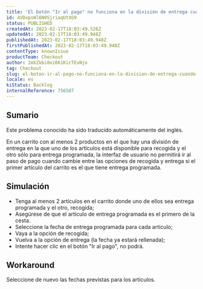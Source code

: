 ```yaml
---
title: 'El botón "Ir al pago" no funciona en la división de entrega cuando se cambia entre las opciones de Entrega y Recogida.'
id: 4VDxpsWl6N0SjriaqUtXG9
status: PUBLISHED
createdAt: 2023-02-17T18:03:49.526Z
updatedAt: 2023-02-17T18:03:49.948Z
publishedAt: 2023-02-17T18:03:49.948Z
firstPublishedAt: 2023-02-17T18:03:49.948Z
contentType: knownIssue
productTeam: Checkout
author: 2mXZkbi0oi061KicTExNjo
tag: Checkout
slug: el-boton-ir-al-pago-no-funciona-en-la-division-de-entrega-cuando-se-cambia-entre-las-opciones-de-entrega-y-recogida
locale: es
kiStatus: Backlog
internalReference: 756587
---
```


## Sumario

<div class="alert alert-info">
  <p>Este problema conocido ha sido traducido automáticamente del inglés.</p>
</div>


En un carrito con al menos 2 productos en el que hay una división de entrega en la que uno de los artículos está disponible para recogida y el otro sólo para entrega programada, la interfaz de usuario no permitirá ir al paso de pago cuando cambie entre las opciones de recogida y entrega si el primer artículo del carrito es el que tiene entrega programada.



## Simulación



- Tenga al menos 2 artículos en el carrito donde uno de ellos sea entrega programada y el otro, recogida;
- Asegúrese de que el artículo de entrega programada es el primero de la cesta.
- Seleccione la fecha de entrega programada para cada artículo;
- Vaya a la opción de recogida;
- Vuelva a la opción de entrega (la fecha ya estará rellenada);
- Intente hacer clic en el botón "Ir al pago", no podrá.



## Workaround


Seleccione de nuevo las fechas previstas para los artículos.




